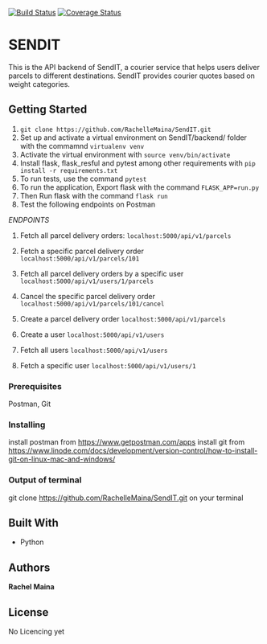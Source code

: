 [![Build Status](https://travis-ci.org/RachelleMaina/SendIT-API.svg?branch=master)](https://travis-ci.org/RachelleMaina/SendIT-API) [![Coverage Status](https://coveralls.io/repos/github/RachelleMaina/SendIT-API/badge.svg?branch=api)](https://coveralls.io/github/RachelleMaina/SendIT-API?branch=api)

# SENDIT

This is the API backend of SendIT, a courier service that helps users deliver parcels to different destinations. SendIT
provides courier quotes based on weight categories.

## Getting Started

1. `git clone https://github.com/RachelleMaina/SendIT.git`
2. Set up and activate a virtual environment on SendIT/backend/ folder with the commamnd `virtualenv venv`
3. Activate the virtual environment with `source venv/bin/activate`
4. Install flask, flask_resful and pytest among other requirements with `pip install -r requirements.txt`
3. To run tests, use the command `pytest`
4. To run the application, Export flask with the command `FLASK_APP=run.py`
5. Then Run flask with the command `flask run`
6. Test the following endpoints on Postman

*ENDPOINTS*
1. Fetch all parcel delivery orders:
`localhost:5000/api/v1/parcels`

2. Fetch a specific parcel delivery order
`localhost:5000/api/v1/parcels/101`

3. Fetch all parcel delivery orders by a specific user
`localhost:5000/api/v1/users/1/parcels`

4. Cancel the specific parcel delivery order
`localhost:5000/api/v1/parcels/101/cancel`

5. Create a parcel delivery order
`localhost:5000/api/v1/parcels`

6. Create a user
`localhost:5000/api/v1/users`

7. Fetch all users
`localhost:5000/api/v1/users`

8. Fetch a specific user
`localhost:5000/api/v1/users/1`

### Prerequisites

Postman, Git


### Installing
install postman from https://www.getpostman.com/apps
install git from https://www.linode.com/docs/development/version-control/how-to-install-git-on-linux-mac-and-windows/



### Output of terminal
git clone https://github.com/RachelleMaina/SendIT.git  on your terminal

## Built With

* Python

## Authors

**Rachel Maina** 


## License

No Licencing yet




